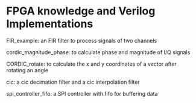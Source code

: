# FPGA knowledge and Verilog Implementations

FIR_example: 
an FIR filter to process signals of two channels

cordic_magnitude_phase: 
to calculate phase and magnitude of I/Q signals

CORDIC_rotate:
to calculate the x and y coordinates of a vector after rotating an angle

cic: 
a cic decimation filter and a cic interpolation filter

spi_controller_fifo:
a SPI controller with fifo for buffering data

